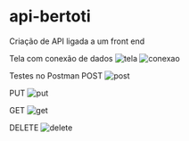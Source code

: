 # api-bertoti
Criação de API ligada a um front end

Tela com conexão de dados
![tela](https://github.com/anadamascenos/api-bertoti/assets/107864553/a84c955e-2395-4734-8492-c3af24b26065)
![conexao](https://github.com/anadamascenos/api-bertoti/assets/107864553/88f9ccf3-e289-4a90-97e1-693e2cac2f82)

Testes no Postman
POST
![post](https://github.com/anadamascenos/api-bertoti/assets/107864553/bc827ece-337f-4aae-9962-498c3e6776d7)

PUT
![put](https://github.com/anadamascenos/api-bertoti/assets/107864553/64853587-e8ff-407e-9f96-b99a536b20c4)


GET
![get](https://github.com/anadamascenos/api-bertoti/assets/107864553/0d3e3673-d0fb-411e-b0d5-01e4b41b3e3c)

DELETE
![delete](https://github.com/anadamascenos/api-bertoti/assets/107864553/f98272f0-44fa-49dd-8c4f-d32796127933)
